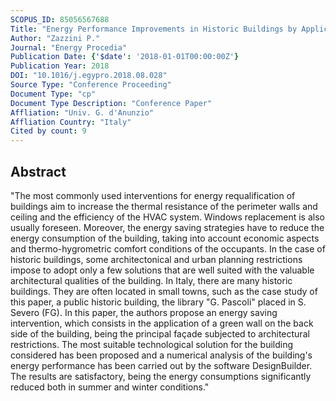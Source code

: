 ```yaml
---
SCOPUS_ID: 85056567688
Title: "Energy Performance Improvements in Historic Buildings by Application of Green Walls: Numerical Analysis of an Italian Case Study"
Author: "Zazzini P."
Journal: "Energy Procedia"
Publication Date: {'$date': '2018-01-01T00:00:00Z'}
Publication Year: 2018
DOI: "10.1016/j.egypro.2018.08.028"
Source Type: "Conference Proceeding"
Document Type: "cp"
Document Type Description: "Conference Paper"
Affliation: "Univ. G. d'Anunzio"
Affliation Country: "Italy"
Cited by count: 9
---
```


## Abstract
"The most commonly used interventions for energy requalification of buildings aim to increase the thermal resistance of the perimeter walls and ceiling and the efficiency of the HVAC system. Windows replacement is also usually foreseen. Moreover, the energy saving strategies have to reduce the energy consumption of the building, taking into account economic aspects and thermo-hygrometric comfort conditions of the occupants. In the case of historic buildings, some architectonical and urban planning restrictions impose to adopt only a few solutions that are well suited with the valuable architectural qualities of the building. In Italy, there are many historic buildings. They are often located in small towns, such as the case study of this paper, a public historic building, the library \"G. Pascoli\" placed in S. Severo (FG). In this paper, the authors propose an energy saving intervention, which consists in the application of a green wall on the back side of the building, being the principal façade subjected to architectural restrictions. The most suitable technological solution for the building considered has been proposed and a numerical analysis of the building's energy performance has been carried out by the software DesignBuilder. The results are satisfactory, being the energy consumptions significantly reduced both in summer and winter conditions."
